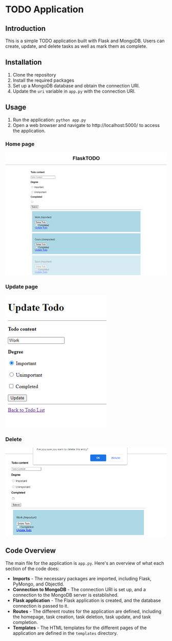 # TODO Application

## Introduction

This is a simple TODO application built with Flask and MongoDB. Users can create, update, and delete tasks as well as mark them as complete.

## Installation

1. Clone the repository
2. Install the required packages
3. Set up a MongoDB database and obtain the connection URI.
4. Update the `uri` variable in `app.py` with the connection URI.

## Usage

1. Run the application: `python app.py`
2. Open a web browser and navigate to http://localhost:5000/ to access the application.


### Home page

![Homepage](static/img/home.png)

### Update page
![Update task](static/img/update.png)

### Delete
![Delete task](static/img/delete.png)

## Code Overview

The main file for the application is `app.py`. Here's an overview of what each section of the code does:

- **Imports** - The necessary packages are imported, including Flask, PyMongo, and ObjectId.
- **Connection to MongoDB** - The connection URI is set up, and a connection to the MongoDB server is established.
- **Flask application** - The Flask application is created, and the database connection is passed to it.
- **Routes** - The different routes for the application are defined, including the homepage, task creation, task deletion, task update, and task completion.
- **Templates** - The HTML templates for the different pages of the application are defined in the `templates` directory.
